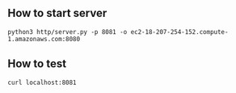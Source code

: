 ## How to start server

```
python3 http/server.py -p 8081 -o ec2-18-207-254-152.compute-1.amazonaws.com:8080
```

## How to test

```
curl localhost:8081
```